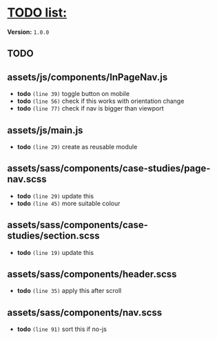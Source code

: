 # [TODO list:]( http://geckotree.co.uk )

**Version:** `1.0.0`

## TODO

## assets/js/components/InPageNav.js

-  **todo** `(line 39)`  toggle button on mobile
-  **todo** `(line 56)`  check if this works with orientation change
-  **todo** `(line 77)`  check if nav is bigger than viewport

## assets/js/main.js

-  **todo** `(line 29)`  create as reusable module

## assets/sass/components/case-studies/page-nav.scss

-  **todo** `(line 29)`  update this
-  **todo** `(line 45)`  more suitable colour

## assets/sass/components/case-studies/section.scss

-  **todo** `(line 19)`  update this

## assets/sass/components/header.scss

-  **todo** `(line 35)`  apply this after scroll

## assets/sass/components/nav.scss

-  **todo** `(line 91)`  sort this if no-js
